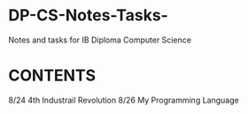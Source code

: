 # DP-CS-Notes-Tasks-
Notes and tasks for IB Diploma Computer Science  


# CONTENTS
8/24 4th Industrail Revolution 
8/26 My Programming Language

